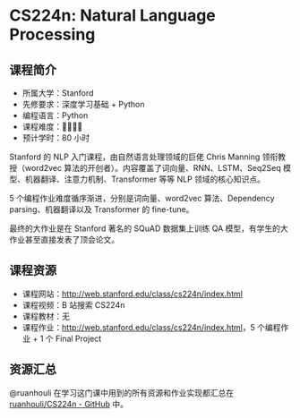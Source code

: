 # CS224n: Natural Language Processing

## 课程简介

- 所属大学：Stanford
- 先修要求：深度学习基础 + Python
- 编程语言：Python
- 课程难度：🌟🌟🌟🌟
- 预计学时：80 小时

Stanford 的 NLP 入门课程，由自然语言处理领域的巨佬 Chris Manning 领衔教授（word2vec 算法的开创者）。内容覆盖了词向量、RNN、LSTM、Seq2Seq 模型、机器翻译、注意力机制、Transformer 等等 NLP 领域的核心知识点。

5 个编程作业难度循序渐进，分别是词向量、word2vec 算法、Dependency parsing、机器翻译以及 Transformer 的 fine-tune。

最终的大作业是在 Stanford 著名的 SQuAD 数据集上训练 QA 模型，有学生的大作业甚至直接发表了顶会论文。

## 课程资源

- 课程网站：<http://web.stanford.edu/class/cs224n/index.html>
- 课程视频：B 站搜索 CS224n
- 课程教材：无
- 课程作业：<http://web.stanford.edu/class/cs224n/index.html>，5 个编程作业 + 1 个 Final Project

## 资源汇总

@ruanhouli 在学习这门课中用到的所有资源和作业实现都汇总在 [ruanhouli/CS224n - GitHub](https://github.com/ruanhouli/CS224n) 中。
